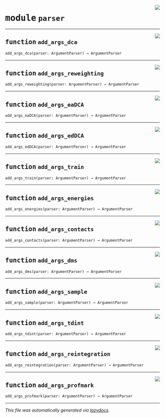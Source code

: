 <!-- markdownlint-disable -->

<a href="https://github.com/spqb/adabmDCApy/blob/main/adabmDCA/parser.py#L0"><img align="right" style="float:right;" src="https://img.shields.io/badge/-source-cccccc?style=flat-square"></a>

# <kbd>module</kbd> `parser`





---

<a href="https://github.com/spqb/adabmDCApy/blob/main/adabmDCA/parser.py#L3"><img align="right" style="float:right;" src="https://img.shields.io/badge/-source-cccccc?style=flat-square"></a>

## <kbd>function</kbd> `add_args_dca`

```python
add_args_dca(parser: ArgumentParser) → ArgumentParser
```






---

<a href="https://github.com/spqb/adabmDCApy/blob/main/adabmDCA/parser.py#L28"><img align="right" style="float:right;" src="https://img.shields.io/badge/-source-cccccc?style=flat-square"></a>

## <kbd>function</kbd> `add_args_reweighting`

```python
add_args_reweighting(parser: ArgumentParser) → ArgumentParser
```






---

<a href="https://github.com/spqb/adabmDCApy/blob/main/adabmDCA/parser.py#L37"><img align="right" style="float:right;" src="https://img.shields.io/badge/-source-cccccc?style=flat-square"></a>

## <kbd>function</kbd> `add_args_eaDCA`

```python
add_args_eaDCA(parser: ArgumentParser) → ArgumentParser
```






---

<a href="https://github.com/spqb/adabmDCApy/blob/main/adabmDCA/parser.py#L45"><img align="right" style="float:right;" src="https://img.shields.io/badge/-source-cccccc?style=flat-square"></a>

## <kbd>function</kbd> `add_args_edDCA`

```python
add_args_edDCA(parser: ArgumentParser) → ArgumentParser
```






---

<a href="https://github.com/spqb/adabmDCApy/blob/main/adabmDCA/parser.py#L53"><img align="right" style="float:right;" src="https://img.shields.io/badge/-source-cccccc?style=flat-square"></a>

## <kbd>function</kbd> `add_args_train`

```python
add_args_train(parser: ArgumentParser) → ArgumentParser
```






---

<a href="https://github.com/spqb/adabmDCApy/blob/main/adabmDCA/parser.py#L62"><img align="right" style="float:right;" src="https://img.shields.io/badge/-source-cccccc?style=flat-square"></a>

## <kbd>function</kbd> `add_args_energies`

```python
add_args_energies(parser: ArgumentParser) → ArgumentParser
```






---

<a href="https://github.com/spqb/adabmDCApy/blob/main/adabmDCA/parser.py#L73"><img align="right" style="float:right;" src="https://img.shields.io/badge/-source-cccccc?style=flat-square"></a>

## <kbd>function</kbd> `add_args_contacts`

```python
add_args_contacts(parser: ArgumentParser) → ArgumentParser
```






---

<a href="https://github.com/spqb/adabmDCApy/blob/main/adabmDCA/parser.py#L85"><img align="right" style="float:right;" src="https://img.shields.io/badge/-source-cccccc?style=flat-square"></a>

## <kbd>function</kbd> `add_args_dms`

```python
add_args_dms(parser: ArgumentParser) → ArgumentParser
```






---

<a href="https://github.com/spqb/adabmDCApy/blob/main/adabmDCA/parser.py#L96"><img align="right" style="float:right;" src="https://img.shields.io/badge/-source-cccccc?style=flat-square"></a>

## <kbd>function</kbd> `add_args_sample`

```python
add_args_sample(parser: ArgumentParser) → ArgumentParser
```






---

<a href="https://github.com/spqb/adabmDCApy/blob/main/adabmDCA/parser.py#L118"><img align="right" style="float:right;" src="https://img.shields.io/badge/-source-cccccc?style=flat-square"></a>

## <kbd>function</kbd> `add_args_tdint`

```python
add_args_tdint(parser: ArgumentParser) → ArgumentParser
```






---

<a href="https://github.com/spqb/adabmDCApy/blob/main/adabmDCA/parser.py#L142"><img align="right" style="float:right;" src="https://img.shields.io/badge/-source-cccccc?style=flat-square"></a>

## <kbd>function</kbd> `add_args_reintegration`

```python
add_args_reintegration(parser: ArgumentParser) → ArgumentParser
```






---

<a href="https://github.com/spqb/adabmDCApy/blob/main/adabmDCA/parser.py#L149"><img align="right" style="float:right;" src="https://img.shields.io/badge/-source-cccccc?style=flat-square"></a>

## <kbd>function</kbd> `add_args_profmark`

```python
add_args_profmark(parser: ArgumentParser) → ArgumentParser
```








---

_This file was automatically generated via [lazydocs](https://github.com/ml-tooling/lazydocs)._
